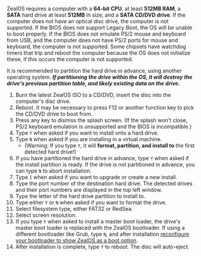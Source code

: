 ZealOS requires a computer with a **64-bit CPU**, at least **512MB RAM**, a **SATA** hard drive at least **512MB** in size, and a **SATA CD/DVD drive**. If the computer does not have an optical disc drive, the computer is not supported. If the BIOS does not support Legacy Boot, the OS will be unable to boot properly. If the BIOS does not emulate PS/2 mouse and keyboard from USB, and the computer does not have PS/2 ports for mouse and keyboard, the computer is not supported. Some chipsets have watchdog timers that trip and reboot the computer because the OS does not initialize these, if this occurs the computer is not supported.

It is recommended to partition the hard drive in advance, using another operating system. **_If partitioning the drive within the OS, it will destroy the drive's previous partition table, and likely existing data on the drive._**

1. Burn the latest ZealOS ISO to a CD/DVD, insert the disc into the computer's disc drive.
2. Reboot. It may be necessary to press F12 or another function key to pick the CD/DVD drive to boot from.
3. Press any key to dismiss the splash screen. (If the splash won't close, PS/2 keyboard emulation is unsupported and the BIOS is incompatible.)
4. Type `Y` when asked if you want to install onto a hard drive.
5. Type `N` when asked if you are installing in a virtual machine.
    * (Warning: If you type `Y`, it will **format, partition, and install to** the first detected hard drive!)
6. If you have partitioned the hard drive in advance, type `Y` when asked if the install partition is ready. If the drive is not partitioned in advance, you can type `N` to abort installation.
7. Type `I` when asked if you want to upgrade or create a new install.
8. Type the port number of the destination hard drive. The detected drives and their port numbers are displayed in the top left window.
9. Type the letter of the hard drive partition to install to.
10. Type either `Y` or `N` when asked if you want to format the drive.
11. Select filesystem type, either FAT32 or RedSea.
12. Select screen resolution.
13. If you type `Y` when asked to install a master boot loader, the drive's master boot loader is replaced with the ZealOS bootloader. If using a different bootloader like Grub, type `N`, and after installation [reconfigure your bootloader to show ZealOS as a boot option](https://github.com/Zeal-Operating-System/ZealOS/wiki/Booting-with-Grub).
14. After installation is complete, type `Y` to reboot. The disc will auto-eject.